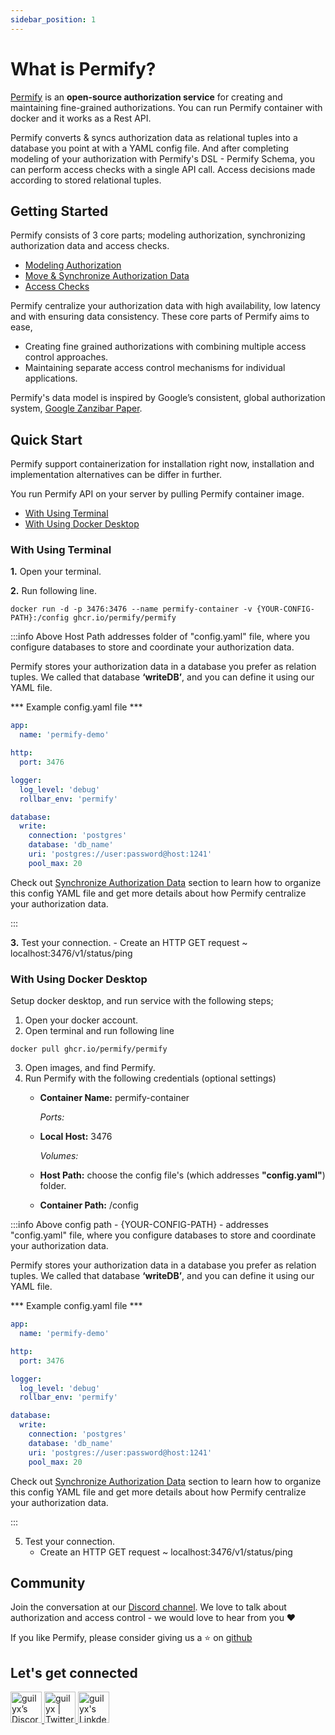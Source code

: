 ```yaml
---
sidebar_position: 1
---
```


# What is Permify?

[Permify](https://github.com/Permify/permify) is an **open-source authorization service** for creating and maintaining fine-grained authorizations. You can run Permify container with docker and it works as a Rest API. 

Permify converts & syncs authorization data as relational tuples into a database you point at with a YAML config file. And after completing modeling of your authorization with Permify's DSL - Permify Schema, you can perform access checks with a single API call. Access decisions made according to stored relational tuples.

## Getting Started
Permify consists of 3 core parts; modeling authorization, synchronizing authorization data and access checks. 

- [Modeling Authorization]
- [Move & Synchronize Authorization Data]
- [Access Checks]

[Modeling Authorization]: https://github.com/Permify/permify/blob/master/assets/content/MODEL.md
[Move & Synchronize Authorization Data]: https://github.com/Permify/permify/blob/master/assets/content/SYNC.md
[Access Checks]: https://github.com/Permify/permify/blob/master/assets/content/ENFORCEMENT.md

Permify centralize your authorization data with high availability, low latency and with ensuring data consistency. These core parts of Permify aims to ease,

- Creating fine grained authorizations with combining multiple access control approaches.
- Maintaining separate access control mechanisms for individual applications.

Permify's data model is inspired by Google’s consistent, global authorization system, [Google Zanzibar Paper](https://storage.googleapis.com/pub-tools-public-publication-data/pdf/41f08f03da59f5518802898f68730e247e23c331.pdf).

## Quick Start 

Permify support containerization for installation right now, installation and implementation alternatives can be differ in further. 

You run Permify API on your server by pulling Permify container image.

- [With Using Terminal](#with-using-terminal)
- [With Using Docker Desktop](#with-using-docker-desktop) 

### With Using Terminal

**1.** Open your terminal.

**2.** Run following line.

```shell
docker run -d -p 3476:3476 --name permify-container -v {YOUR-CONFIG-PATH}:/config ghcr.io/permify/permify
```

:::info
Above Host Path addresses folder of "config.yaml" file, where you configure databases to store and coordinate your authorization data. 

Permify stores your authorization data in a database you prefer as relation tuples. We called that database **‘writeDB’**, and you can define it using our YAML file.

*** Example config.yaml file *** 

```yaml
app:
  name: 'permify-demo'

http:
  port: 3476

logger:
  log_level: 'debug'
  rollbar_env: 'permify'

database:
  write:
    connection: 'postgres'
    database: 'db_name'
    uri: 'postgres://user:password@host:1241'
    pool_max: 20
```

Check out [Synchronize Authorization Data] section to learn how to organize this config YAML file and get more details  about how Permify centralize your authorization data.

[Synchronize Authorization Data]:  /docs/getting-started/sync-data
:::

**3.** Test your connection.
    - Create an HTTP GET request ~ localhost:3476/v1/status/ping 

### With Using Docker Desktop

Setup docker desktop, and run service with the following steps;

1. Open your docker account.
2. Open terminal and run following line

```shell
docker pull ghcr.io/permify/permify
```

3. Open images, and find Permify.
4. Run Permify with the following credentials (optional settings)
    - **Container Name:** permify-container
      
      *Ports:*
    - **Local Host:** 3476
      
      *Volumes:*
    - **Host Path:** choose the config file's (which addresses **"config.yaml"**) folder.
    - **Container Path:** /config

:::info
Above config path - {YOUR-CONFIG-PATH} - addresses "config.yaml" file, where you configure databases to store and coordinate your authorization data. 

Permify stores your authorization data in a database you prefer as relation tuples. We called that database **‘writeDB’**, and you can define it using our YAML file.

*** Example config.yaml file *** 

```yaml
app:
  name: 'permify-demo'

http:
  port: 3476

logger:
  log_level: 'debug'
  rollbar_env: 'permify'

database:
  write:
    connection: 'postgres'
    database: 'db_name'
    uri: 'postgres://user:password@host:1241'
    pool_max: 20
```

Check out [Synchronize Authorization Data] section to learn how to organize this config YAML file and get more details  about how Permify centralize your authorization data.

[Synchronize Authorization Data]:  /docs/getting-started/sync-data
:::

5. Test your connection.
    - Create an HTTP GET request ~ localhost:3476/v1/status/ping

## Community

Join the conversation at our [Discord channel](https://discord.gg/MJbUjwskdH). We love to talk about authorization and access control - we would love to hear from you :heart:

If you like Permify, please consider giving us a :star:️ on [github](https://github.com/Permify/permify)

<h2 align="left">Let's get connected</h2>

<p align="left">
<a href="https://discord.gg/MJbUjwskdH">
 <img alt="guilyx’s Discord" width="50px" src="https://user-images.githubusercontent.com/34595361/178992169-fba31a7a-fa80-42ba-9d7f-46c9c0b5a9f8.png" />
</a>
<a href="https://twitter.com/GetPermify">
  <img alt="guilyx | Twitter" width="50px" src="https://user-images.githubusercontent.com/43545812/144034996-602b144a-16e1-41cc-99e7-c6040b20dcaf.png"/>
</a>
<a href="https://www.linkedin.com/company/permifyco">
  <img alt="guilyx's LinkdeIN" width="50px" src="https://user-images.githubusercontent.com/43545812/144035037-0f415fc7-9f96-4517-a370-ccc6e78a714b.png" />
</a>
</p>
